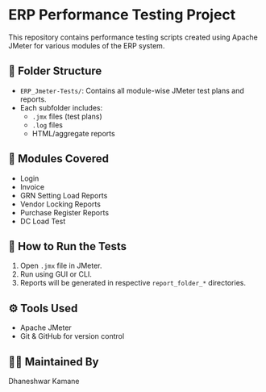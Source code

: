 # ERP Performance Testing Project

This repository contains performance testing scripts created using Apache JMeter for various modules of the ERP system.

## 📂 Folder Structure

- `ERP_Jmeter-Tests/`: Contains all module-wise JMeter test plans and reports.
- Each subfolder includes:
  - `.jmx` files (test plans)
  - `.log` files
  - HTML/aggregate reports

## 📌 Modules Covered

- Login
- Invoice
- GRN Setting Load Reports
- Vendor Locking Reports
- Purchase Register Reports
- DC Load Test

## 🚀 How to Run the Tests

1. Open `.jmx` file in JMeter.
2. Run using GUI or CLI.
3. Reports will be generated in respective `report_folder_*` directories.

## ⚙️ Tools Used

- Apache JMeter
- Git & GitHub for version control

## 👨‍💻 Maintained By

Dhaneshwar Kamane
